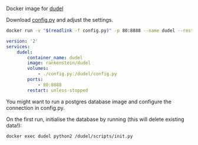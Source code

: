 Docker image for [dudel](https://github.com/opatut/dudel)

Download [config.py](https://raw.githubusercontent.com/opatut/dudel/master/config.py.example) and adjust the settings.

```bash
docker run -v "$(readlink -f config.py)" -p 80:8888 --name dudel --restart unless-stopped rankenstein/dudel
```

```yaml
version: '2'
services:
    dudel:
        container_name: dudel
        image: rankenstein/dudel
        volumes:
            - ./config.py:/dudel/config.py
        ports:
            - 80:8888
        restart: unless-stopped
```

You might want to run a postgres database image and configure the connection in config.py.

On the first run, initialise the database by running (this will delete existing data!):

```bash
docker exec dudel python2 /dudel/scripts/init.py
```
